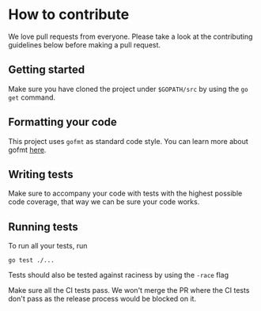 # How to contribute
We love pull requests from everyone. Please take a look at the contributing
guidelines below before making a pull request.

## Getting started
Make sure you have cloned the project under `$GOPATH/src` by using the `go get` command.

## Formatting your code
This project uses `gofmt` as standard code style. You can learn more about gofmt [here](https://blog.golang.org/go-fmt-your-code).

## Writing tests
Make sure to accompany your code with tests with the highest possible code coverage, that way we
can be sure your code works.

## Running tests
To run all your tests, run 
```
go test ./...
```
Tests should also be tested against raciness by using the `-race` flag

Make sure all the CI tests pass. We won't merge the PR where the CI tests don't pass as the release process would be blocked on it.